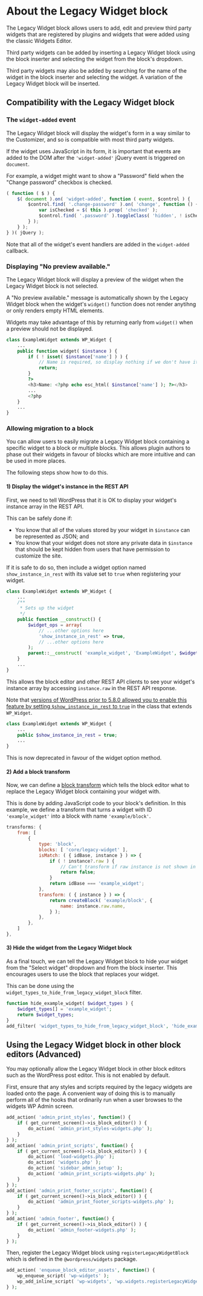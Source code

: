 # About the Legacy Widget block

The Legacy Widget block allows users to add, edit and preview third party widgets that are registered by plugins and widgets that were added using the classic Widgets Editor.

Third party widgets can be added by inserting a Legacy Widget block using the block inserter and selecting the widget from the block's dropdown.

Third party widgets may also be added by searching for the name of the widget in the block inserter and selecting the widget. A variation of the Legacy Widget block will be inserted.

## Compatibility with the Legacy Widget block

### The `widget-added` event

The Legacy Widget block will display the widget's form in a way similar to the Customizer, and so is compatible with most third party widgets.

If the widget uses JavaScript in its form, it is important that events are added to the DOM after the `'widget-added'` jQuery event is triggered on `document`.

For example, a widget might want to show a "Password" field when the "Change password" checkbox is checked.

```js
( function ( $ ) {
	$( document ).on( 'widget-added', function ( event, $control ) {
		$control.find( '.change-password' ).on( 'change', function () {
			var isChecked = $( this ).prop( 'checked' );
			$control.find( '.password' ).toggleClass( 'hidden', ! isChecked );
		} );
	} );
} )( jQuery );
```

Note that all of the widget's event handlers are added in the `widget-added` callback.

### Displaying "No preview available."

The Legacy Widget block will display a preview of the widget when the Legacy Widget block is not selected.

A "No preview available." message is automatically shown by the Legacy Widget block when the widget's `widget()` function does not render anytihng or only renders empty HTML elements.

Widgets may take advantage of this by returning early from `widget()` when a preview should not be displayed.

```php
class ExampleWidget extends WP_Widget {
	...
	public function widget( $instance ) {
		if ( ! isset( $instance['name'] ) ) {
			// Name is required, so display nothing if we don't have it.
			return;
		}
		?>
		<h3>Name: <?php echo esc_html( $instance['name'] ); ?></h3>
		...
		<?php
	}
	...
}
```

### Allowing migration to a block

You can allow users to easily migrate a Legacy Widget block containing a specific widget to a block or multiple blocks. This allows plugin authors to phase out their widgets in favour of blocks which are more intuitive and can be used in more places.

The following steps show how to do this.

#### 1) Display the widget's instance in the REST API

First, we need to tell WordPress that it is OK to display your widget's instance array in the REST API.

This can be safely done if:

-   You know that all of the values stored by your widget in `$instance` can be represented as JSON; and
-   You know that your widget does not store any private data in `$instance` that should be kept hidden from users that have permission to customize the site.

If it is safe to do so, then include a widget option named `show_instance_in_rest` with its value set to `true` when registering your widget.

```php
class ExampleWidget extends WP_Widget {
	...
	/**
	 * Sets up the widget
	 */
	public function __construct() {
		$widget_ops = array(
			// ...other options here
			'show_instance_in_rest' => true,
			// ...other options here
		);
		parent::__construct( 'example_widget', 'ExampleWidget', $widget_ops );
	}
	...
}
```

This allows the block editor and other REST API clients to see your widget's instance array by accessing `instance.raw` in the REST API response.

Note that [versions of WordPress prior to 5.8.0 allowed you to enable this feature by setting `$show_instance_in_rest` to `true`](https://core.trac.wordpress.org/ticket/53332) in the class that extends `WP_Widget`.

```php
class ExampleWidget extends WP_Widget {
	...
	public $show_instance_in_rest = true;
	...
}
```

This is now deprecated in favour of the widget option method.

#### 2) Add a block transform

Now, we can define a [block transform](https://developer.wordpress.org/block-editor/reference-guides/block-api/block-transforms/) which tells the block editor what to replace the Legacy Widget block containing your widget with.

This is done by adding JavaScript code to your block's definition. In this example, we define a transform that turns a widget with ID `'example_widget'` into a block with name `'example/block'`.

```js
transforms: {
    from: [
        {
            type: 'block',
            blocks: [ 'core/legacy-widget' ],
			isMatch: ( { idBase, instance } ) => {
				if ( ! instance?.raw ) {
					// Can't transform if raw instance is not shown in REST API.
					return false;
				}
				return idBase === 'example_widget';
			},
            transform: ( { instance } ) => {
                return createBlock( 'example/block', {
					name: instance.raw.name,
                } );
            },
        },
    ]
},
```

#### 3) Hide the widget from the Legacy Widget block

As a final touch, we can tell the Legacy Widget block to hide your widget from the "Select widget" dropdown and from the block inserter. This encourages users to use the block that replaces your widget.

This can be done using the `widget_types_to_hide_from_legacy_widget_block` filter.

```php
function hide_example_widget( $widget_types ) {
	$widget_types[] = 'example_widget';
	return $widget_types;
}
add_filter( 'widget_types_to_hide_from_legacy_widget_block', 'hide_example_widget' );
```

## Using the Legacy Widget block in other block editors (Advanced)

You may optionally allow the Legacy Widget block in other block editors such as
the WordPress post editor. This is not enabled by default.

First, ensure that any styles and scripts required by the legacy widgets are
loaded onto the page. A convenient way of doing this is to manually perform all
of the hooks that ordinarily run when a user browses to the widgets WP Admin
screen.

```php
add_action( 'admin_print_styles', function() {
	if ( get_current_screen()->is_block_editor() ) {
		do_action( 'admin_print_styles-widgets.php' );
	}
} );
add_action( 'admin_print_scripts', function() {
	if ( get_current_screen()->is_block_editor() ) {
		do_action( 'load-widgets.php' );
		do_action( 'widgets.php' );
		do_action( 'sidebar_admin_setup' );
		do_action( 'admin_print_scripts-widgets.php' );
	}
} );
add_action( 'admin_print_footer_scripts', function() {
	if ( get_current_screen()->is_block_editor() ) {
		do_action( 'admin_print_footer_scripts-widgets.php' );
	}
} );
add_action( 'admin_footer', function() {
	if ( get_current_screen()->is_block_editor() ) {
		do_action( 'admin_footer-widgets.php' );
	}
} );
```

Then, register the Legacy Widget block using `registerLegacyWidgetBlock` which
is defined in the `@wordpress/widgets` package.

```php
add_action( 'enqueue_block_editor_assets', function() {
	wp_enqueue_script( 'wp-widgets' );
	wp_add_inline_script( 'wp-widgets', 'wp.widgets.registerLegacyWidgetBlock()' );
} );
```
